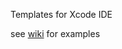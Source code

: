 Templates for Xcode IDE

see [wiki] for examples

[wiki]: https://github.com/esuvorov/xcode-templates/wiki]
